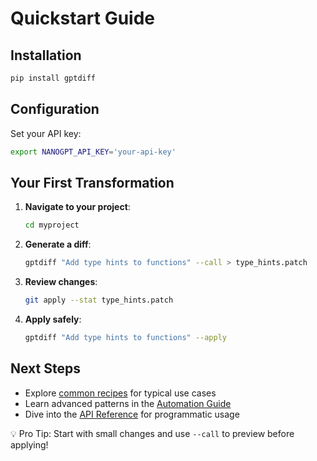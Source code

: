 # Quickstart Guide

## Installation

```bash
pip install gptdiff
```

## Configuration

Set your API key:

```bash
export NANOGPT_API_KEY='your-api-key'
```

## Your First Transformation

1. **Navigate to your project**:
   ```bash
   cd myproject
   ```

2. **Generate a diff**:
   ```bash
   gptdiff "Add type hints to functions" --call > type_hints.patch
   ```

3. **Review changes**:
   ```bash
   git apply --stat type_hints.patch
   ```

4. **Apply safely**:
   ```bash
   gptdiff "Add type hints to functions" --apply
   ```

## Next Steps

- Explore [common recipes](/examples/recipes.md) for typical use cases
- Learn advanced patterns in the [Automation Guide](/examples/automation.md)
- Dive into the [API Reference](/api.md) for programmatic usage

<div class="toolbox-note">💡 Pro Tip: Start with small changes and use <code>--call</code> to preview before applying!</div>
